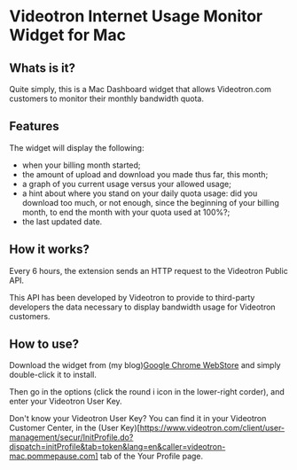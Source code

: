 Videotron Internet Usage Monitor Widget for Mac
===============================================

Whats is it?
------------

Quite simply, this is a Mac Dashboard widget that allows Videotron.com customers
to monitor their monthly bandwidth quota.

Features
--------

The widget will display the following:

* when your billing month started;
* the amount of upload and download you made thus far, this month;
* a graph of you current usage versus your allowed usage;
* a hint about where you stand on your daily quota usage: did you download too much, or not enough, since the beginning of your billing month, to end the month with your quota used at 100%?;
* the last updated date.

How it works?
-------------
Every 6 hours, the extension sends an HTTP request to the Videotron Public API.

This API has been developed by Videotron to provide to third-party developers the data necessary to display bandwidth usage for Videotron customers.

How to use?
-----------

Download the widget from (my blog)[Google Chrome WebStore](http://www.pommepause.com/blog/2010/01/mac-widget-videotron-internet-usage-monitor/) and simply double-click it to install.

Then go in the options (click the round i icon in the lower-right corder), and enter your Videotron User Key.

Don't know your Videotron User Key? You can find it in your Videotron Customer Center, in the (User Key)[https://www.videotron.com/client/user-management/secur/InitProfile.do?dispatch=initProfile&tab=token&lang=en&caller=videotron-mac.pommepause.com] tab of the Your Profile page.
